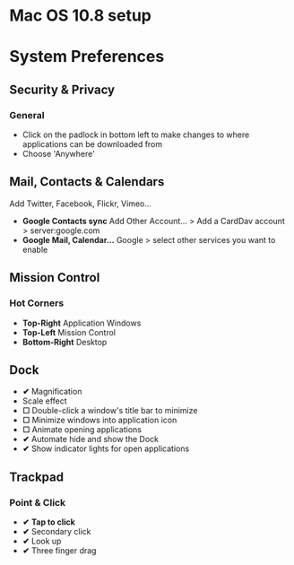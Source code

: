 Mac OS 10.8 setup
==========

# System Preferences
## Security & Privacy
### General
* Click on the padlock in bottom left to make changes to where applications can be downloaded from  
* Choose 'Anywhere'

## Mail, Contacts & Calendars
Add Twitter, Facebook, Flickr, Vimeo…
* **Google Contacts sync** Add Other Account… > Add a CardDav account > server:google.com
* **Google Mail, Calendar…** Google > select other services you want to enable


## Mission Control
### Hot Corners
* **Top-Right** Application Windows
* **Top-Left** Mission Control
* **Bottom-Right** Desktop

## Dock
* **&#10004;** Magnification
* Scale effect
* **&#9744;** Double-click a window's title bar to minimize
* **&#9744;** Minimize windows into application icon
* **&#9744;** Animate opening applications
* **&#10004;** Automate hide and show the Dock
* **&#10004;** Show indicator lights for open applications

## Trackpad
### Point & Click
* **&#10004;** **Tap to click**
* **&#10004;** Secondary click
* **&#10004;** Look up
* **&#10004;** Three finger drag

